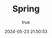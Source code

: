 ---
pageComponent:
  name: Catalogue
  data:
    path: 20.Spring/10.Spring
    imgUrl: /img/spring.png
    description: Spring
title: Spring
date: 2024-05-23 21:50:53
permalink: /spring/spring/
sidebar: false
article: false
comment: false
editLink: false
author:
  name: qouson
  link: https://github.com/qouson
---